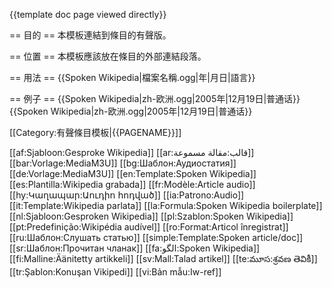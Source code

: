 <includeonly></includeonly><noinclude>{{template doc page viewed directly}}</noinclude>
<!-- 在本行下編輯模板說明 -->
== 目的 ==
本模板連結到條目的有聲版。

== 位置 ==
本模板應該放在條目的外部連結段落。

== 用法 ==
<nowiki>{{Spoken Wikipedia|</nowiki>檔案名稱<nowiki>.ogg|年|月日|</nowiki>語言<nowiki>}}</nowiki>

== 例子 ==
<nowiki>{{Spoken Wikipedia|zh-欧洲.ogg|2005年|12月19日|普通话}}</nowiki>
{{Spoken Wikipedia|zh-欧洲.ogg|2005年|12月19日|普通话}}
<includeonly>
<!-- 本行下加入模板的分類 -->
[[Category:有聲條目模板|{{PAGENAME}}]]
<!-- 本行下加入模板的跨語言鏈接 -->

[[af:Sjabloon:Gesproke Wikipedia]]
[[ar:قالب:مقالة مسموعة]]
[[bar:Vorlage:MediaM3U]]
[[bg:Шаблон:Аудиостатия]]
[[de:Vorlage:MediaM3U]]
[[en:Template:Spoken Wikipedia]]
[[es:Plantilla:Wikipedia grabada]]
[[fr:Modèle:Article audio]]
[[hy:Կաղապար:Աուդիո հոդված]]
[[ia:Patrono:Audio]]
[[it:Template:Wikipedia parlata]]
[[la:Formula:Spoken Wikipedia boilerplate]]
[[nl:Sjabloon:Gesproken Wikipedia]]
[[pl:Szablon:Spoken Wikipedia]]
[[pt:Predefinição:Wikipédia audível]]
[[ro:Format:Articol înregistrat]]
[[ru:Шаблон:Слушать статью]]
[[simple:Template:Spoken article/doc]]
[[sr:Шаблон:Прочитан чланак]]
[[fa:الگو:Spoken Wikipedia]]
[[fi:Malline:Äänitetty artikkeli]]
[[sv:Mall:Talad artikel]]
[[te:మూస:శ్రవణ తెవికీ]]
[[tr:Şablon:Konuşan Vikipedi]]
[[vi:Bản mẫu:Iw-ref]]
</includeonly>
